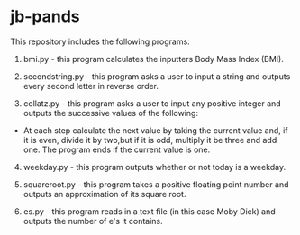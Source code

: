 # jb-pands

This repository includes the following programs:

1. bmi.py - this program calculates the inputters Body Mass Index (BMI).

2. secondstring.py - this program asks a user to input a string and outputs every second letter in reverse order.

3. collatz.py - this program asks a user to input any positive integer and outputs the successive values of the following:
- At each step calculate the next value by taking the current value and, if it is even, divide it by two,but if it is odd, multiply it be three and add one. The program ends if the current value is one.

4. weekday.py - this program outputs whether or not today is a weekday.

5. squareroot.py - this program takes a positive floating point number and outputs an approximation of its square root.

6. es.py - this program reads in a text file (in this case Moby Dick) and outputs the number of e's it contains.
